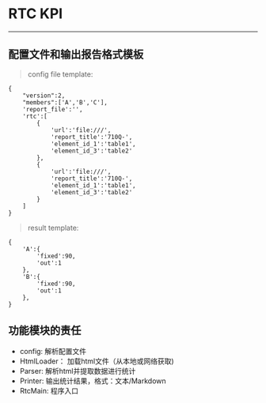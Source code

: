 
# RTC KPI
***

## 配置文件和输出报告格式模板
> config file template:

```
{
    "version":2,
    "members":['A','B','C'],
    'report_file':'',
    'rtc':[
        {
            'url':'file:///',
            'report_title':'710Q-',
            'element_id_1':'table1',
            'element_id_3':'table2'
        },
        {
            'url':'file:///',
            'report_title':'710Q-',
            'element_id_1':'table1',
            'element_id_3':'table2'
        }
    ]
}
```

> result template:
```
{
    'A':{
        'fixed':90,
        'out':1
    },
    'B':{
        'fixed':90,
        'out':1
    },
}
```

## 功能模块的责任
- config: 解析配置文件
- HtmlLoader： 加载html文件（从本地或网络获取)
- Parser: 解析html并提取数据进行统计
- Printer: 输出统计结果，格式：文本/Markdown
- RtcMain: 程序入口



